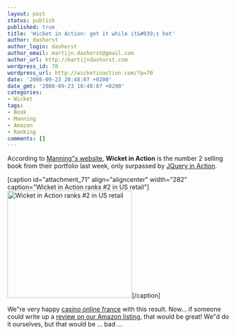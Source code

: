```yaml
---
layout: post
status: publish
published: true
title: 'Wicket in Action: get it while it&#039;s hot'
author: dashorst
author_login: dashorst
author_email: martijn.dashorst@gmail.com
author_url: http://martijndashorst.com
wordpress_id: 70
wordpress_url: http://wicketinaction.com/?p=70
date: '2008-09-23 20:48:07 +0200'
date_gmt: '2008-09-23 18:48:07 +0200'
categories:
- Wicket
tags:
- Book
- Manning
- Amazon
- Ranking
comments: []
---
```

<p>According to <a href="http://manning.com">Manning"s website</a>, <strong>Wicket in Action</strong> is the number 2 selling book from their portfolio last week, only surpassed by <a href="http://www.amazon.com/JQuery-Action-Bear-Bibeault/dp/1933988355/ref=pd_bbs_sr_1?tag=wicket-20&amp;ie=UTF8&amp;s=books&amp;qid=1222195163&amp;sr=1-1">JQuery in Action</a>.</p>
<p>[caption id="attachment_71" align="aligncenter" width="282" caption="Wicket in Action ranks #2 in US retail"]<a href="http://wicketinaction.com/wp-content/uploads/2008/09/safariscreensnapz008.png"><img class="size-full wp-image-71" title="Manning bestsellers" src="http://wicketinaction.com/wp-content/uploads/2008/09/safariscreensnapz008.png" alt="Wicket in Action ranks #2 in US retail" width="282" height="243" /></a>[/caption]</p>
<p>We"re very happy <a href="http://slotsonlinecasino.fr/">casino online france</a> with this result. Now... if someone could write up a <a href="http://www.amazon.com/dp/1932394982?tag=wicket-20&amp;camp=14573&amp;creative=327641&amp;linkCode=as1&amp;creativeASIN=1932394982&amp;adid=1P71A9E9RBVSRM8KWZCT&amp;">review on our Amazon listing</a>, that would be great! We"d do it ourselves, but that would be ... bad ...</p>
